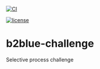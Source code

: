 [![CI](https://github.com/lfvilella/b2blue-challenge/workflows/CI/badge.svg?event=push)](https://github.com/lfvilella/b2blue-challenge/actions?query=event%3Apush+branch%3Amaster+workflow%3ACI)
<!-- [![Coverage](https://codecov.io/gh/lfvilella/b2blue-challenge/branch/master/graph/badge.svg)](https://codecov.io/gh/lfvilella/b2blue-challenge) -->
[![license](https://img.shields.io/github/license/lfvilella/b2blue-challenge.svg)](https://github.com/lfvilella/b2blue-challenge/blob/master/LICENSE)

# b2blue-challenge
Selective process challenge
